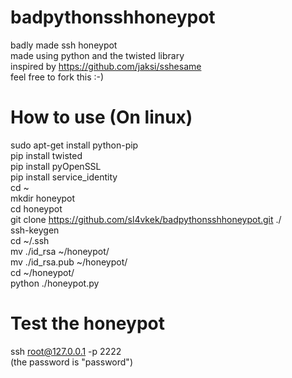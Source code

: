 # badpythonsshhoneypot
badly made ssh honeypot  <br />
made using python and the twisted library <br />
inspired by https://github.com/jaksi/sshesame <br />
feel free to fork this :-)
# How to use (On linux)
sudo apt-get install python-pip <br />
pip install twisted <br />
pip install pyOpenSSL <br /> 
pip install service_identity <br />
cd ~ <br />
mkdir honeypot <br />
cd honeypot <br />
git clone https://github.com/sl4vkek/badpythonsshhoneypot.git ./ <br />
ssh-keygen <br />
cd ~/.ssh <br />
mv ./id_rsa ~/honeypot/ <br />
mv ./id_rsa.pub ~/honeypot/ <br />
cd ~/honeypot/ <br />
python ./honeypot.py <br />
# Test the honeypot
ssh root@127.0.0.1 -p 2222 <br />
(the password is "password")

